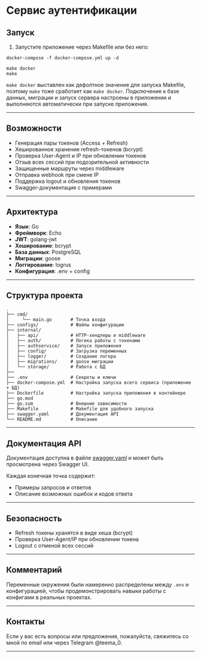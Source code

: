 

# Сервис аутентификации

## Запуск

1. Запустите приложение через Makefile или без него:

```
docker-compose -f docker-compose.yml up -d
```
```
make docker
make
```
`make docker` выставлен как дефолтное значение для запуска Makefile, поэтому `make` тоже сработает как `make docker`. Подключение к базе данных, миграции и запуск сервера настроены в приложении и выполняются автоматически при запуске приложения.

---

## Возможности

* Генерация пары токенов (Access + Refresh)
* Хешированное хранение refresh-токенов (bcrypt)
* Проверка User-Agent и IP при обновлении токенов
* Отзыв всех сессий при подозрительной активности
* Защищенные маршруты через middleware
* Отправка webhook при смене IP
* Поддержка logout и обновления токенов
* Swagger-документация с примерами

---

## Архитектура

* **Язык**: Go
* **Фреймворк**: Echo
* **JWT**: golang-jwt
* **Хеширование**: bcrypt
* **База данных**: PostgreSQL
* **Миграции**: goose
* **Логгирование**: logrus
* **Конфигурация**: .env + config

---

## Структура проекта

```
.
├── cmd/
│     └── main.go       # Точка входа
├── configs/            # Файлы конфигурации
├── internal/
│   ├── api/            # HTTP-хендлеры и middleware
│   ├── auth/           # Логика работы с токенами
│   ├── authservice/    # Запуск приложения
│   ├── config/         # Загрузка переменных
│   ├── logger/         # Создание логера
│   ├── migrations/     # goose миграции
│   └── storage/        # Работа с БД
├── 
├── .env                # Секреты и ключи
├── docker-compose.yml  # Настройка запуска всего сервиса (приложение + БД)
├── Dockerfile          # Настройка запуска приложения в контейнере
├── go.mod
├── go.sum              # Внешние зависимости
├── Makefile            # Makefile для удобного запуска
├── swagger.yaml        # Документация API
└── README.md           # Описание
```

---

## Документация API

Документация доступна в файле [swagger.yaml](./swagger.yaml) и может быть просмотрена через Swagger UI.

Каждая конечная точка содержит:

* Примеры запросов и ответов
* Описание возможных ошибок и кодов ответа

---

## Безопасность

* Refresh токены хранятся в виде хеша (bcrypt)
* Проверка User-Agent/IP при обновлении токена
* Logout с отменой всех сессий

---

##  Комментарий

Переменные окружения были намеренно распределены между `.env` и конфигурацией, чтобы продемонстрировать навыки работы с конфигами в реальных проектах.

---

## Контакты

Если у вас есть вопросы или предложения, пожалуйста, свяжитесь со мной по email или через Telegram @teema_0.

---